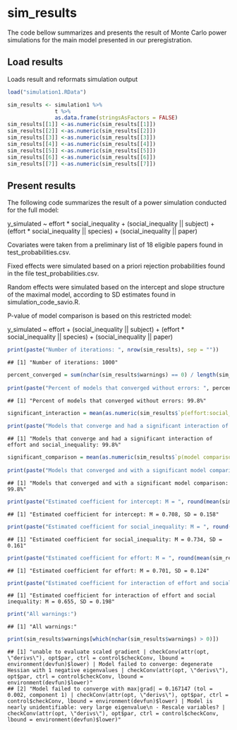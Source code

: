 sim\_results
================

The code bellow summarizes and presents the result of Monte Carlo power
simulations for the main model presented in our preregistration.

## Load results

Loads result and reformats simulation output

``` r
load("simulation1.RData")

sim_results <- simulation1 %>%
               t %>%
               as.data.frame(stringsAsFactors = FALSE)
sim_results[[1]] <-as.numeric(sim_results[[1]])
sim_results[[2]] <-as.numeric(sim_results[[2]])
sim_results[[3]] <-as.numeric(sim_results[[3]])
sim_results[[4]] <-as.numeric(sim_results[[4]])
sim_results[[5]] <-as.numeric(sim_results[[5]])
sim_results[[6]] <-as.numeric(sim_results[[6]])
sim_results[[7]] <-as.numeric(sim_results[[7]])
```

## Present results

The following code summarizes the result of a power simulation conducted
for the full model:

y\_simulated \~ effort \* social\_inequality + (social\_inequality \|\|
subject) + (effort \* social\_inequality \|\| species) +
(social\_inequality \|\| paper)

Covariates were taken from a preliminary list of 18 eligible papers
found in test\_probabilities.csv.

Fixed effects were simulated based on a priori rejection probabilities
found in the file test\_probabilities.csv.

Random effects were simulated based on the intercept and slope structure
of the maximal model, according to SD estimates found in
simulation\_code\_savio.R.

P-value of model comparison is based on this restricted model:

y\_simulated \~ effort + (social\_inequality \|\| subject) + (effort \*
social\_inequality \|\| species) + (social\_inequality \|\| paper)

``` r
print(paste("Number of iterations: ", nrow(sim_results), sep = ""))
```

    ## [1] "Number of iterations: 1000"

``` r
percent_converged = sum(nchar(sim_results$warnings) == 0) / length(sim_results$warnings) * 100
  
print(paste("Percent of models that converged without errors: ", percent_converged, "%", sep = ""))
```

    ## [1] "Percent of models that converged without errors: 99.8%"

``` r
significant_interaction = mean(as.numeric(sim_results$`p(effort:social_inequality)` < 0.05 & nchar(sim_results$warnings) == 0)) * 100
  
print(paste("Models that converge and had a significant interaction of effort and social_inequality: ", significant_interaction, "%", sep = ""))
```

    ## [1] "Models that converge and had a significant interaction of effort and social_inequality: 99.8%"

``` r
significant_comparison = mean(as.numeric(sim_results$`p(model comparison)`) < 0.05 & nchar(sim_results$warnings) == 0) * 100
  
print(paste("Models that converged and with a significant model comparison: ", significant_comparison, "%", sep = ""))
```

    ## [1] "Models that converged and with a significant model comparison: 99.8%"

``` r
print(paste("Estimated coefficient for intercept: M = ", round(mean(sim_results$b_intercept), digits = 3), ", SD = ", round(sd(sim_results$b_intercept), digits = 3), sep = ""))
```

    ## [1] "Estimated coefficient for intercept: M = 0.708, SD = 0.158"

``` r
print(paste("Estimated coefficient for social_inequality: M = ", round(mean(sim_results$b_social_inequality), digits = 3), ", SD = ", round(sd(sim_results$b_social_inequality), digits = 3), sep = ""))
```

    ## [1] "Estimated coefficient for social_inequality: M = 0.734, SD = 0.161"

``` r
print(paste("Estimated coefficient for effort: M = ", round(mean(sim_results$b_effort), digits = 3), ", SD = ", round(sd(sim_results$b_effort), digits = 3), sep = ""))
```

    ## [1] "Estimated coefficient for effort: M = 0.701, SD = 0.124"

``` r
print(paste("Estimated coefficient for interaction of effort and social inequality: M = ", round(mean(sim_results$b_effortXsocial_inequality), digits = 3), ", SD = ", round(sd(sim_results$b_effortXsocial_inequality), digits = 3), sep = ""))
```

    ## [1] "Estimated coefficient for interaction of effort and social inequality: M = 0.655, SD = 0.198"

``` r
print("All warnings:")
```

    ## [1] "All warnings:"

``` r
print(sim_results$warnings[which(nchar(sim_results$warnings) > 0)])
```

    ## [1] "unable to evaluate scaled gradient | checkConv(attr(opt, \"derivs\"), opt$par, ctrl = control$checkConv, lbound = environment(devfun)$lower) | Model failed to converge: degenerate  Hessian with 1 negative eigenvalues | checkConv(attr(opt, \"derivs\"), opt$par, ctrl = control$checkConv, lbound = environment(devfun)$lower)"                                              
    ## [2] "Model failed to converge with max|grad| = 0.167147 (tol = 0.002, component 1) | checkConv(attr(opt, \"derivs\"), opt$par, ctrl = control$checkConv, lbound = environment(devfun)$lower) | Model is nearly unidentifiable: very large eigenvalue\n - Rescale variables? | checkConv(attr(opt, \"derivs\"), opt$par, ctrl = control$checkConv, lbound = environment(devfun)$lower)"
